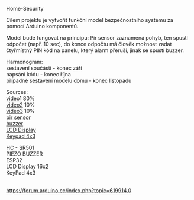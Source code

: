 Home-Security</br>

Cílem projektu je vytvořit funkční model bezpečnostního systému za pomocí Arduino komponentů.</br>

Model bude fungovat na principu: Pir sensor zaznamená pohyb, ten spustí odpočet (např. 10 sec), do konce odpočtu má člověk možnost zadat čtyřmístný PIN kód na panelu, který alarm přeruší, jinak se spustí buzzer.

Harmonogram:</br>
         sestavení součástí - konec září</br>
         napsání kódu - konec října</br>
         případné sestavení modelu domu - konec listopadu</br>         


Sources:</br> [video1](https://www.youtube.com/watch?v=dRCnccv_dVE) 80%</br>
         [video2](https://www.youtube.com/watch?v=lTAo_H5eqsk) 10%</br>
         [video3](https://www.youtube.com/watch?v=Dp3RMb0e1eA) 10%</br>
         [pir sensor](https://www.youtube.com/watch?v=FxaTDvs34mM)</br>
         [buzzer](https://www.americanpiezo.com/standard-products/buzzers.html)</br>
         [LCD Display](https://www.youtube.com/watch?v=dZZynJLmTn8)</br>
         [Keypad 4x3](https://www.youtube.com/watch?v=d4bs8A8iMJ0&t=203s)</br>
         
HC - SR501 </br>
PIEZO BUZZER </br>
ESP32 </br>
LCD Display 16x2 </br>
KeyPad 4x3 </br>
</br>

https://forum.arduino.cc/index.php?topic=619914.0
